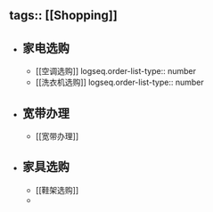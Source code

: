 tags:: [[Shopping]]
---

- ## 家电选购
	- [[空调选购]]
	  logseq.order-list-type:: number
	- [[洗衣机选购]]
	  logseq.order-list-type:: number
- ## 宽带办理
	- [[宽带办理]]
- ## 家具选购
	- [[鞋架选购]]
	-